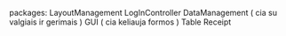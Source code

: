 packages:
LayoutManagement
LogInController
DataManagement ( cia su valgiais ir gerimais )
GUI ( cia keliauja formos )
Table
Receipt
